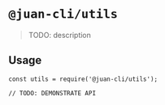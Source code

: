 # `@juan-cli/utils`

> TODO: description

## Usage

```
const utils = require('@juan-cli/utils');

// TODO: DEMONSTRATE API
```
